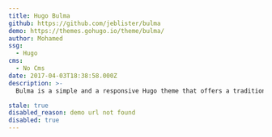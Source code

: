 ```yaml
---
title: Hugo Bulma
github: https://github.com/jeblister/bulma
demo: https://themes.gohugo.io/theme/bulma/
author: Mohamed
ssg:
  - Hugo
cms:
  - No Cms
date: 2017-04-03T18:38:58.000Z
description: >-
  Bulma is a simple and a responsive Hugo theme that offers a traditional blog mixed with a landing page designed to bootstrap your frontend!.

stale: true
disabled_reason: demo url not found
disabled: true
---
```

